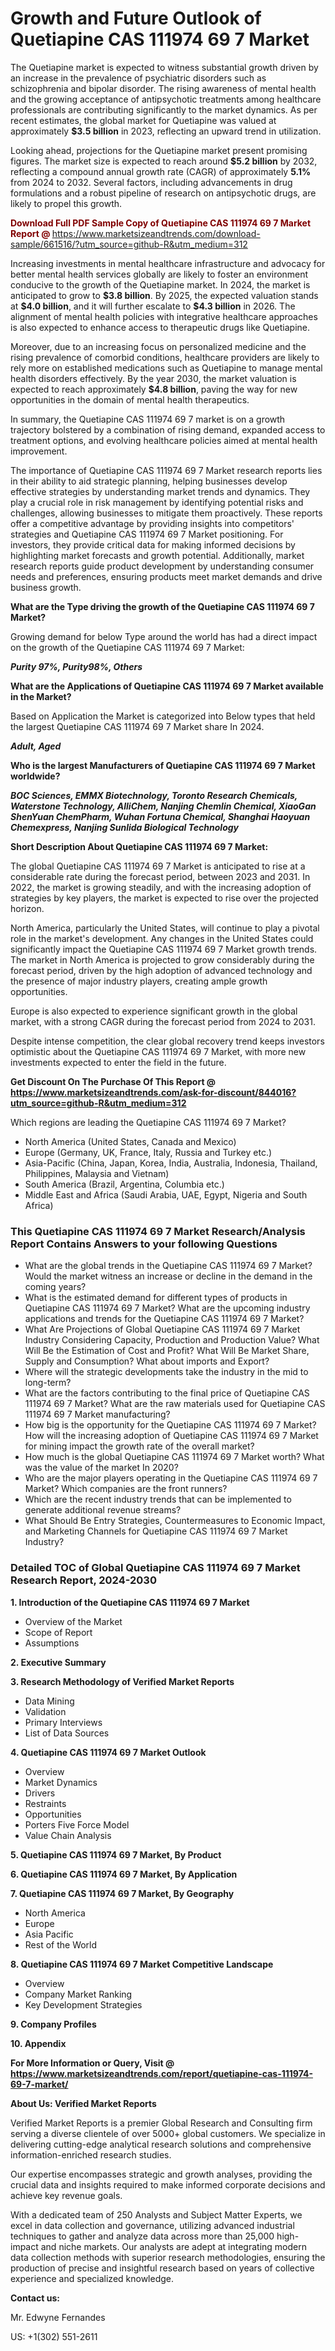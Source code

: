 <h1>Growth and Future Outlook of Quetiapine CAS 111974 69 7 Market</h1>    <p>The Quetiapine market is expected to witness substantial growth driven by an increase in the prevalence of psychiatric disorders such as schizophrenia and bipolar disorder. The rising awareness of mental health and the growing acceptance of antipsychotic treatments among healthcare professionals are contributing significantly to the market dynamics. As per recent estimates, the global market for Quetiapine was valued at approximately <strong>$3.5 billion</strong> in 2023, reflecting an upward trend in utilization.</p>    <p>Looking ahead, projections for the Quetiapine market present promising figures. The market size is expected to reach around <strong>$5.2 billion</strong> by 2032, reflecting a compound annual growth rate (CAGR) of approximately <strong>5.1%</strong> from 2024 to 2032. Several factors, including advancements in drug formulations and a robust pipeline of research on antipsychotic drugs, are likely to propel this growth.</p>    <p>  </p><p><strong><span style="color: #800000;">Download Full PDF Sample Copy of Quetiapine CAS 111974 69 7 Market Report @</span>&nbsp;</strong><a href="https://www.marketsizeandtrends.com/download-sample/661516/?utm_source=github-R&amp;utm_medium=312">https://www.marketsizeandtrends.com/download-sample/661516/?utm_source=github-R&amp;utm_medium=312</a></p></p>        <p>Increasing investments in mental healthcare infrastructure and advocacy for better mental health services globally are likely to foster an environment conducive to the growth of the Quetiapine market. In 2024, the market is anticipated to grow to <strong>$3.8 billion</strong>. By 2025, the expected valuation stands at <strong>$4.0 billion</strong>, and it will further escalate to <strong>$4.3 billion</strong> in 2026. The alignment of mental health policies with integrative healthcare approaches is also expected to enhance access to therapeutic drugs like Quetiapine.</p>    <p>Moreover, due to an increasing focus on personalized medicine and the rising prevalence of comorbid conditions, healthcare providers are likely to rely more on established medications such as Quetiapine to manage mental health disorders effectively. By the year 2030, the market valuation is expected to reach approximately <strong>$4.8 billion</strong>, paving the way for new opportunities in the domain of mental health therapeutics.</p>    <p>In summary, the Quetiapine CAS 111974 69 7 market is on a growth trajectory bolstered by a combination of rising demand, expanded access to treatment options, and evolving healthcare policies aimed at mental health improvement.</p></p><p>The importance of&nbsp;Quetiapine CAS 111974 69 7 Market research reports lies in their ability to aid strategic planning, helping businesses develop effective strategies by understanding market trends and dynamics. They play a crucial role in risk management by identifying potential risks and challenges, allowing businesses to mitigate them proactively. These reports offer a competitive advantage by providing insights into competitors' strategies and Quetiapine CAS 111974 69 7 Market positioning. For investors, they provide critical data for making informed decisions by highlighting market forecasts and growth potential. Additionally, market research reports guide product development by understanding consumer needs and preferences, ensuring products meet market demands and drive business growth.</p><p><strong>What are the&nbsp;Type driving the growth of the Quetiapine CAS 111974 69 7 Market?</strong></p><p id="" class="">Growing demand for below Type around the world has had a direct impact on the growth of the Quetiapine CAS 111974 69 7 Market:</p><em><strong>Purity 97%, Purity98%, Others</strong></em></p><strong>What are the&nbsp;Applications&nbsp;of Quetiapine CAS 111974 69 7 Market available in the Market?</strong></p><p id="" class="">Based on Application the Market is categorized into Below types that held the largest Quetiapine CAS 111974 69 7 Market share In 2024.</p><em><strong>Adult, Aged</strong></em></p><strong>Who is the largest Manufacturers of Quetiapine CAS 111974 69 7 Market worldwide?</strong></p><p><em><strong>BOC Sciences, EMMX Biotechnology, Toronto Research Chemicals, Waterstone Technology, AlliChem, Nanjing Chemlin Chemical, XiaoGan ShenYuan ChemPharm, Wuhan Fortuna Chemical, Shanghai Haoyuan Chemexpress, Nanjing Sunlida Biological Technology</strong></em></p><p id="" class=""><strong>Short Description About Quetiapine CAS 111974 69 7 Market:</strong></p><p>The global Quetiapine CAS 111974 69 7 Market is anticipated to rise at a considerable rate during the forecast period, between 2023 and 2031. In 2022, the market is growing steadily, and with the increasing adoption of strategies by key players, the market is expected to rise over the projected horizon.</p><p>North America, particularly the United States, will continue to play a pivotal role in the market's development. Any changes in the United States could significantly impact the Quetiapine CAS 111974 69 7 Market growth trends. The market in North America is projected to grow considerably during the forecast period, driven by the high adoption of advanced technology and the presence of major industry players, creating ample growth opportunities.</p><p>Europe is also expected to experience significant growth in the global market, with a strong CAGR during the forecast period from 2024 to 2031.</p><p>Despite intense competition, the clear global recovery trend keeps investors optimistic about the Quetiapine CAS 111974 69 7 Market, with more new investments expected to enter the field in the future.</p><p id="" class=""><strong>Get Discount On The Purchase Of This Report @ <a href="https://www.marketsizeandtrends.com/ask-for-discount/844016?utm_source=github-R&utm_medium=312" target="_blank">https://www.marketsizeandtrends.com/ask-for-discount/844016?utm_source=github-R&utm_medium=312</a></strong></p>Which regions are leading the Quetiapine CAS 111974 69 7 Market?</p><ul><li>North America (United States, Canada and Mexico)</li><li>Europe (Germany, UK, France, Italy, Russia and Turkey etc.)</li><li>Asia-Pacific (China, Japan, Korea, India, Australia, Indonesia, Thailand, Philippines, Malaysia and Vietnam)</li><li>South America (Brazil, Argentina, Columbia etc.)</li><li>Middle East and Africa (Saudi Arabia, UAE, Egypt, Nigeria and South Africa)</li></ul><h3 id="" class="">This Quetiapine CAS 111974 69 7 Market Research/Analysis Report Contains Answers to your following Questions</h3><ul><li>What are the global trends in the Quetiapine CAS 111974 69 7 Market? Would the market witness an increase or decline in the demand in the coming years?</li><li>What is the estimated demand for different types of products in Quetiapine CAS 111974 69 7 Market? What are the upcoming industry applications and trends for the Quetiapine CAS 111974 69 7 Market?</li><li>What Are Projections of Global Quetiapine CAS 111974 69 7 Market Industry Considering Capacity, Production and Production Value? What Will Be the Estimation of Cost and Profit? What Will Be Market Share, Supply and Consumption? What about imports and Export?</li><li>Where will the strategic developments take the industry in the mid to long-term?</li><li>What are the factors contributing to the final price of Quetiapine CAS 111974 69 7 Market? What are the raw materials used for Quetiapine CAS 111974 69 7 Market manufacturing?</li><li>How big is the opportunity for the Quetiapine CAS 111974 69 7 Market? How will the increasing adoption of Quetiapine CAS 111974 69 7 Market for mining impact the growth rate of the overall market?</li><li>How much is the global Quetiapine CAS 111974 69 7 Market worth? What was the value of the market In 2020?</li><li>Who are the major players operating in the Quetiapine CAS 111974 69 7 Market? Which companies are the front runners?</li><li>Which are the recent industry trends that can be implemented to generate additional revenue streams?</li><li>What Should Be Entry Strategies, Countermeasures to Economic Impact, and Marketing Channels for Quetiapine CAS 111974 69 7 Market Industry?</li></ul><h3 id="" class="">Detailed TOC of Global Quetiapine CAS 111974 69 7 Market Research Report, 2024-2030</h3><p id="" class=""><strong>1. Introduction of the Quetiapine CAS 111974 69 7 Market</strong></p><ul><li>Overview of the Market</li><li>Scope of Report</li><li>Assumptions</li></ul><p id="" class=""><strong>2. Executive Summary</strong></p><p id="" class=""><strong>3. Research Methodology of Verified Market Reports</strong></p><ul><li>Data Mining</li><li>Validation</li><li>Primary Interviews</li><li>List of Data Sources</li></ul><p id="" class=""><strong>4. Quetiapine CAS 111974 69 7 Market Outlook</strong></p><ul><li>Overview</li><li>Market Dynamics</li><li>Drivers</li><li>Restraints</li><li>Opportunities</li><li>Porters Five Force Model</li><li>Value Chain Analysis</li></ul><p id="" class=""><strong>5. Quetiapine CAS 111974 69 7 Market, By Product</strong></p><p id="" class=""><strong>6. Quetiapine CAS 111974 69 7 Market, By Application</strong></p><p id="" class=""><strong>7. Quetiapine CAS 111974 69 7 Market, By Geography</strong></p><ul><li>North America</li><li>Europe</li><li>Asia Pacific</li><li>Rest of the World</li></ul><p id="" class=""><strong>8. Quetiapine CAS 111974 69 7 Market Competitive Landscape</strong></p><ul><li>Overview</li><li>Company Market Ranking</li><li>Key Development Strategies</li></ul><p id="" class=""><strong>9. Company Profiles</strong></p><p id="" class=""><strong>10. Appendix</strong></p><p id="" class=""><strong>For More Information or Query, Visit @ <a href="https://www.marketsizeandtrends.com/report/quetiapine-cas-111974-69-7-market/" target="_blank">https://www.marketsizeandtrends.com/report/quetiapine-cas-111974-69-7-market/</a></strong></p><p id="" class=""><strong>About Us: Verified Market Reports</strong></p><p id="" class="">Verified Market Reports is a premier Global Research and Consulting firm serving a diverse clientele of over 5000+ global customers. We specialize in delivering cutting-edge analytical research solutions and comprehensive information-enriched research studies.</p><p id="" class="">Our expertise encompasses strategic and growth analyses, providing the crucial data and insights required to make informed corporate decisions and achieve key revenue goals.</p><p id="" class="">With a dedicated team of 250 Analysts and Subject Matter Experts, we excel in data collection and governance, utilizing advanced industrial techniques to gather and analyze data across more than 25,000 high-impact and niche markets. Our analysts are adept at integrating modern data collection methods with superior research methodologies, ensuring the production of precise and insightful research based on years of collective experience and specialized knowledge.</p><p id="" class=""><strong>Contact us:</strong></p><p id="" class="">Mr. Edwyne Fernandes</p><p id="" class="">US: +1(302) 551-2611</p>